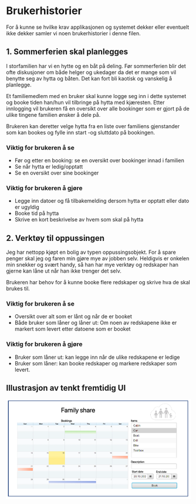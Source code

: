 # Brukerhistorier

For å kunne se hvilke krav applikasjonen og systemet dekker eller eventuelt ikke dekker samler vi noen brukerhistorier i denne filen.

## 1. Sommerferien skal planlegges

I storfamilien har vi en hytte og en båt på deling. Før sommerferien blir det ofte diskusjoner om både helger og ukedager da det er mange som vil benytte seg av hytta og båten. Det kan fort bli kaotisk og vanskelig å planlegge.

Et familiemedlem med en bruker skal kunne logge seg inn i dette systemet og booke tiden han/hun vil tilbringe på hytta med kjæresten. Etter innlogging vil brukeren få en oversikt over alle bookinger som er gjort på de ulike tingene familien ønsker å dele på.

Brukeren kan deretter velge hytta fra en liste over familiens gjenstander som kan bookes og fylle inn start -og sluttdato på bookingen.

### Viktig for brukeren å se

- Før og etter en booking: se en oversikt over bookinger innad i familien
- Se når hytta er ledig/opptatt
- Se en oversikt over sine bookinger

### Viktig for brukeren å gjøre

- Legge inn datoer og få tilbakemelding dersom hytta er opptatt eller dato er ugyldig
- Booke tid på hytta
- Skrive en kort beskrivelse av hvem som skal på hytta

## 2. Verktøy til oppussingen

Jeg har nettopp kjøpt en bolig av typen oppussingsobjekt. For å spare penger skal jeg og faren min gjøre mye av jobben selv. Heldigvis er onkelen min snekker og svært handy, så han har mye verktøy og redskaper han gjerne kan låne ut når han ikke trenger det selv.

Brukeren har behov for å kunne booke flere redskaper og skrive hva de skal brukes til.

### Viktig for brukeren å se

- Oversikt over alt som er lånt og når de er booket
- Både bruker som låner og låner ut: Om noen av redskapene ikke er markert som levert etter datoene som er booket

### Viktig for brukeren å gjøre

- Bruker som låner ut: kan legge inn når de ulike redskapene er ledige
- Bruker som låner: kan booke redskaper og markere redskaper som levert.

## Illustrasjon av tenkt fremtidig UI

![Illustrasjon](FamshareDemo.png)
